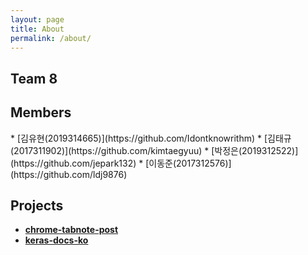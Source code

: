 ```yaml
---
layout: page
title: About
permalink: /about/
---
```

## Team 8
<h2> Members </h2>
*  [김유현(2019314665)](https://github.com/Idontknowrithm)  
*  [김태규(2017311902)](https://github.com/kimtaegyuu)  
*  [박정은(2019312522)](https://github.com/jepark132)  
*  [이동준(2017312576)](https://github.com/ldj9876)  

## Projects
* __[chrome-tabnote-post](/posts/chrome-tabnote-post)__  
* __[keras-docs-ko](/posts/keras-docs-ko-pos)__  

